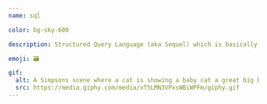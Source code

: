 ```yaml
---
name: sql

color: bg-sky-600

description: Structured Query Language (aka Sequel) which is basically a language used by databases.

emoji: 🗃

gif:
  alt: A Simpsons scene where a cat is showing a baby cat a great big ball of yarn.
  src: https://media.giphy.com/media/xT5LMN3VPxsWBiWPFm/giphy.gif
---
```

